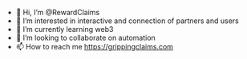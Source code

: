 - 👋 Hi, I’m @RewardClaims
- 👀 I’m interested in interactive and connection of partners and users
- 🌱 I’m currently learning web3
- 💞️ I’m looking to collaborate on automation
- 📫 How to reach me https://grippingclaims.com

<!---
RewardClaims/RewardClaims is a ✨ special ✨ repository because its `README.md` (this file) appears on your GitHub profile.
You can click the Preview link to take a look at your changes.
--->
